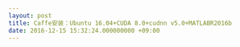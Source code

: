 ```yaml
---
layout: post
title: Caffe安装：Ubuntu 16.04+CUDA 8.0+cudnn v5.0+MATLABR2016b
date: 2016-12-15 15:32:24.000000000 +09:00
---
```



